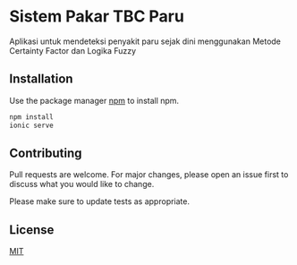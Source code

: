 # Sistem Pakar TBC Paru

Aplikasi untuk mendeteksi penyakit paru sejak dini menggunakan Metode Certainty Factor dan Logika Fuzzy

## Installation

Use the package manager [npm](https://nodejs.org/en/) to install npm.

```bash
npm install
ionic serve
```

## Contributing
Pull requests are welcome. For major changes, please open an issue first to discuss what you would like to change.

Please make sure to update tests as appropriate.

## License
[MIT](https://choosealicense.com/licenses/mit/)